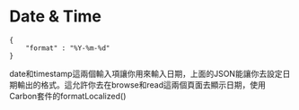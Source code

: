 # Date & Time

```text
{
    "format" : "%Y-%m-%d"
}
```

date和timestamp這兩個輸入項讓你用來輸入日期，上面的JSON能讓你去設定日期輸出的格式。這允許你去在browse和read這兩個頁面去顯示日期，使用Carbon套件的formatLocalized\(\)

